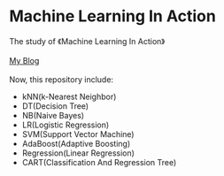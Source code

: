 # Machine Learning In Action
The study of 《Machine Learning In Action》<br><br>
[My Blog](https://blog.csdn.net/zhq9695)<br><br>
Now, this repository include:<br>
* kNN(k-Nearest Neighbor)
* DT(Decision Tree)
* NB(Naive Bayes)
* LR(Logistic Regression)
* SVM(Support Vector Machine)
* AdaBoost(Adaptive Boosting)
* Regression(Linear Regression)
* CART(Classification And Regression Tree)
